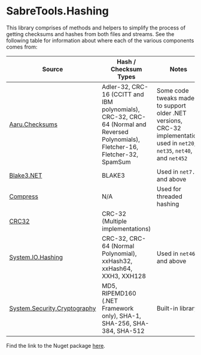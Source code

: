 # SabreTools.Hashing

This library comprises of methods and helpers to simplify the process of getting checksums and hashes from both files and streams. See the following table for information about where each of the various components comes from:

| Source | Hash / Checksum Types | Notes |
| --- | --- | --- |
| [Aaru.Checksums](https://github.com/aaru-dps/Aaru.Checksums) | Adler-32, CRC-16 (CCITT and IBM polynomials), CRC-32, CRC-64 (Normal and Reversed Polynomials), Fletcher-16, Fletcher-32, SpamSum | Some code tweaks made to support older .NET versions, CRC-32 implementation used in `net20`, `net35`, `net40`, and `net452` |
| [Blake3.NET](https://github.com/xoofx/Blake3.NET) | BLAKE3 | Used in `net7.0` and above |
| [Compress](https://github.com/RomVault/RVWorld/tree/master/Compress) | N/A | Used for threaded hashing |
| [CRC32](https://gitlab.com/eugene77/CRC32) | CRC-32 (Multiple implementations) | |
| [System.IO.Hashing](https://www.nuget.org/packages/System.IO.Hashing) | CRC-32, CRC-64 (Normal Polynomial), xxHash32, xxHash64, XXH3, XXH128 | Used in `net462` and above |
| [System.Security.Cryptography](https://learn.microsoft.com/en-us/dotnet/api/system.security.cryptography) | MD5, RIPEMD160 (.NET Framework only), SHA-1, SHA-256, SHA-384, SHA-512 | Built-in library |

Find the link to the Nuget package [here](https://www.nuget.org/packages/SabreTools.Hashing).
